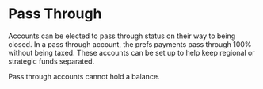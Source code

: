 # Pass Through



Accounts can be elected to pass through status on their way to being closed. In a pass through account, the prefs payments pass through 100% without being taxed. These accounts can be set up to help keep regional or strategic funds separated.



Pass through accounts cannot hold a balance.
